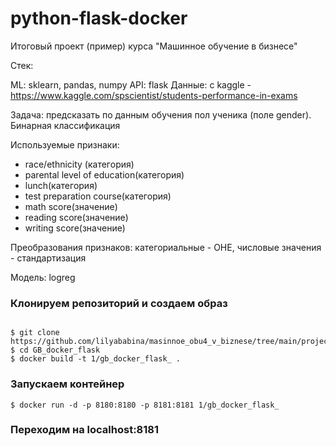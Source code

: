 # python-flask-docker
Итоговый проект (пример) курса "Машинное обучение в бизнесе"

Стек:

ML: sklearn, pandas, numpy
API: flask
Данные: с kaggle - https://www.kaggle.com/spscientist/students-performance-in-exams

Задача: предсказать по данным обучения пол ученика (поле gender). Бинарная классификация

Используемые признаки:

- race/ethnicity (категория)
- parental level of education(категория)
- lunch(категория)
- test preparation course(категория)
- math score(значение)
- reading score(значение)
- writing score(значение)

Преобразования признаков: категориальные - OHE, числовые значения - стандартизация

Модель: logreg

### Клонируем репозиторий и создаем образ
```

$ git clone https://github.com/lilyababina/masinnoe_obu4_v_biznese/tree/main/project/GB_docker_flask.git
$ cd GB_docker_flask
$ docker build -t 1/gb_docker_flask_ .
```

### Запускаем контейнер
```
$ docker run -d -p 8180:8180 -p 8181:8181 1/gb_docker_flask_
```

### Переходим на localhost:8181
